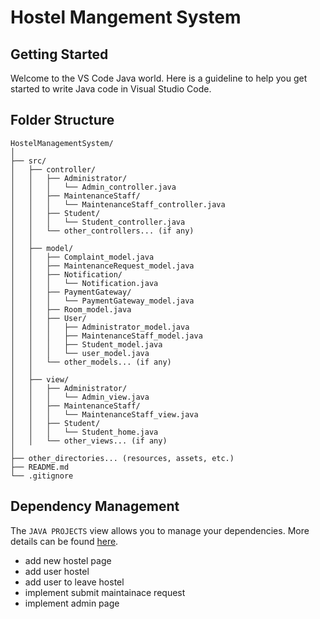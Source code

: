 # Hostel Mangement System

## Getting Started

Welcome to the VS Code Java world. Here is a guideline to help you get started to write Java code in Visual Studio Code.

## Folder Structure

```text
HostelManagementSystem/
│
├── src/
│   ├── controller/
│   │   ├── Administrator/
│   │   │   └── Admin_controller.java
│   │   ├── MaintenanceStaff/
│   │   │   └── MaintenanceStaff_controller.java
│   │   ├── Student/
│   │   │   └── Student_controller.java
│   │   └── other_controllers... (if any)
│   │
│   ├── model/
│   │   ├── Complaint_model.java
│   │   ├── MaintenanceRequest_model.java
│   │   ├── Notification/
│   │   │   └── Notification.java
│   │   ├── PaymentGateway/
│   │   │   └── PaymentGateway_model.java
│   │   ├── Room_model.java
│   │   ├── User/
│   │   │   ├── Administrator_model.java
│   │   │   ├── MaintenanceStaff_model.java
│   │   │   ├── Student_model.java
│   │   │   └── user_model.java
│   │   └── other_models... (if any)
│   │
│   ├── view/
│   │   ├── Administrator/
│   │   │   └── Admin_view.java
│   │   ├── MaintenanceStaff/
│   │   │   └── MaintenanceStaff_view.java
│   │   ├── Student/
│   │   │   └── Student_home.java
│   │   └── other_views... (if any)
│
├── other_directories... (resources, assets, etc.)
├── README.md
└── .gitignore
```

## Dependency Management

The `JAVA PROJECTS` view allows you to manage your dependencies. More details can be found [here](https://github.com/microsoft/vscode-java-dependency#manage-dependencies).

- add new hostel page
- add user hostel
- add user to leave hostel
- implement submit maintainace request
- implement admin page